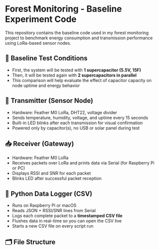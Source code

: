 # Forest Monitoring - Baseline Experiment Code

This repository contains the baseline code used in my forest monitoring project to benchmark energy consumption and transmission performance using LoRa-based sensor nodes.

## 🔬 Baseline Test Conditions

- First, the system will be tested with **1 supercapacitor (5.5V, 15F)**
- Then, it will be tested again with **2 supercapacitors in parallel**
- This comparison will help evaluate the effect of capacitor capacity on node uptime and energy behavior

## 📡 Transmitter (Sensor Node)
- Hardware: Feather M0 LoRa, DHT22, voltage divider
- Sends temperature, humidity, voltage, and uptime every 15 seconds
- Built-in LED blinks after each transmission for visual confirmation
- Powered only by capacitor(s), no USB or solar panel during test

## 📥 Receiver (Gateway)
- Hardware: Feather M0 LoRa
- Receives packets over LoRa and prints data via Serial (for Raspberry Pi or PC)
- Displays RSSI and SNR for each packet
- Blinks LED after successful packet reception

## 🐍 Python Data Logger (CSV)
- Runs on Raspberry Pi or macOS
- Reads JSON + RSSI/SNR lines from Serial
- Logs each complete packet to a **timestamped CSV file**
- Flushes data in real-time so you can open the CSV live
- Starts a new CSV file on every script run

## 🗂️ File Structure

